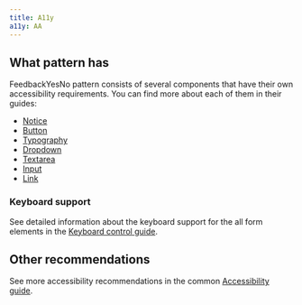 ```yaml
---
title: A11y
a11y: AA
---
```


## What pattern has

FeedbackYesNo pattern consists of several components that have their own accessibility requirements. You can find more about each of them in their guides:

- [Notice](/components/notice/notice-a11y)
- [Button](/components/button/button-a11y)
- [Typography](/style/typography/typography-a11y)
- [Dropdown](/components/dropdown/dropdown-a11y)
- [Textarea](/components/textarea/textarea-a11y)
- [Input](/components/input/input-a11y)
- [Link](/components/link/link-a11y)

### Keyboard support

See detailed information about the keyboard support for the all form elements in the [Keyboard control guide](/core-principles/a11y/a11y-keyboard/).

## Other recommendations

See more accessibility recommendations in the common [Accessibility guide](/core-principles/a11y/).
